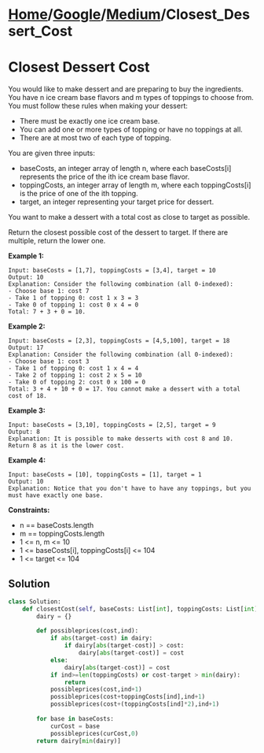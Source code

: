 # [Home](./../..)/[Google](./..)/[Medium](./)/Closest_Dessert_Cost
<h1>Closest Dessert Cost</h1>

<p>
You would like to make dessert and are preparing to buy the ingredients. You have n ice cream base flavors and m types of toppings to choose from. You must follow these rules when making your dessert:
</p>

- There must be exactly one ice cream base.
- You can add one or more types of topping or have no toppings at all.
- There are at most two of each type of topping.

<p>
You are given three inputs:
</p>

- baseCosts, an integer array of length n, where each baseCosts[i] represents the price of the ith ice cream base flavor.
- toppingCosts, an integer array of length m, where each toppingCosts[i] is the price of one of the ith topping.
- target, an integer representing your target price for dessert.

<p>
You want to make a dessert with a total cost as close to target as possible.
</p>
<p>
Return the closest possible cost of the dessert to target. If there are multiple, return the lower one.
</p>

<b>Example 1:</b>

    Input: baseCosts = [1,7], toppingCosts = [3,4], target = 10
    Output: 10
    Explanation: Consider the following combination (all 0-indexed):
    - Choose base 1: cost 7
    - Take 1 of topping 0: cost 1 x 3 = 3
    - Take 0 of topping 1: cost 0 x 4 = 0
    Total: 7 + 3 + 0 = 10.

<b>Example 2:</b>

    Input: baseCosts = [2,3], toppingCosts = [4,5,100], target = 18
    Output: 17
    Explanation: Consider the following combination (all 0-indexed):
    - Choose base 1: cost 3
    - Take 1 of topping 0: cost 1 x 4 = 4
    - Take 2 of topping 1: cost 2 x 5 = 10
    - Take 0 of topping 2: cost 0 x 100 = 0
    Total: 3 + 4 + 10 + 0 = 17. You cannot make a dessert with a total cost of 18.

<b>Example 3:</b>

    Input: baseCosts = [3,10], toppingCosts = [2,5], target = 9
    Output: 8
    Explanation: It is possible to make desserts with cost 8 and 10. Return 8 as it is the lower cost.

<b>Example 4:</b>

    Input: baseCosts = [10], toppingCosts = [1], target = 1
    Output: 10
    Explanation: Notice that you don't have to have any toppings, but you must have exactly one base.

<b>Constraints:</b>

- n == baseCosts.length
- m == toppingCosts.length
- 1 <= n, m <= 10
- 1 <= baseCosts[i], toppingCosts[i] <= 104
- 1 <= target <= 104

<h2>Solution</h2>

```python
class Solution:
    def closestCost(self, baseCosts: List[int], toppingCosts: List[int], target: int) -> int:
        dairy = {}
        
        def possibleprices(cost,ind):
            if abs(target-cost) in dairy: 
                if dairy[abs(target-cost)] > cost:
                    dairy[abs(target-cost)] = cost 
            else:
                dairy[abs(target-cost)] = cost
            if ind>=len(toppingCosts) or cost-target > min(dairy):
                return
            possibleprices(cost,ind+1)
            possibleprices(cost+toppingCosts[ind],ind+1)
            possibleprices(cost+(toppingCosts[ind]*2),ind+1)
            
        for base in baseCosts:
            curCost = base 
            possibleprices(curCost,0)
        return dairy[min(dairy)]
```

